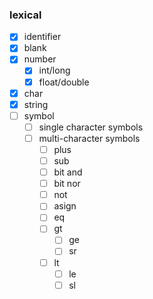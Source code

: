 ### lexical

- [x] identifier
- [x] blank
- [x] number
  - [x] int/long
  - [x] float/double
- [x] char
- [x] string
- [ ] symbol
  - [ ] single character symbols
  - [ ] multi-character symbols
    - [ ] plus
    - [ ] sub
    - [ ] bit and
    - [ ] bit nor
    - [ ] not
    - [ ] asign
    - [ ] eq
    - [ ] gt
      - [ ] ge
      - [ ] sr
    - [ ] lt
      - [ ] le
      - [ ] sl
